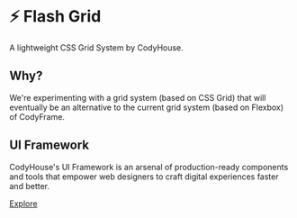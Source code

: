 # ⚡️ Flash Grid

A lightweight CSS Grid System by CodyHouse.

## Why?

We're experimenting with a grid system (based on CSS Grid) that will eventually be an alternative to the current grid system (based on Flexbox) of CodyFrame.

## UI Framework

CodyHouse's UI Framework is an arsenal of production-ready components and tools that empower web designers to craft digital experiences faster and better.

[Explore](https://codyhouse.co/ds/components)
